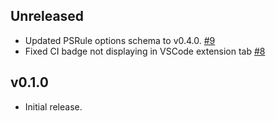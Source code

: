 
## Unreleased

- Updated PSRule options schema to v0.4.0. [#9](https://github.com/BernieWhite/PSRule-vscode/issues/9)
- Fixed CI badge not displaying in VSCode extension tab [#8](https://github.com/BernieWhite/PSRule-vscode/issues/8)

## v0.1.0

- Initial release.
